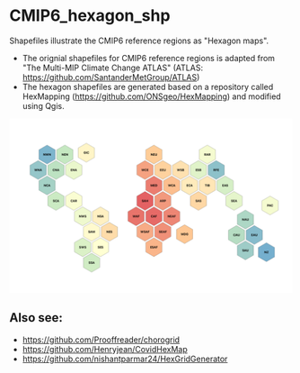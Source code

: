 # CMIP6_hexagon_shp
Shapefiles illustrate the CMIP6 reference regions as "Hexagon maps".
* The orignial shapefiles for CMIP6 reference regions is adapted from "The Multi-MIP Climate Change ATLAS" (ATLAS: https://github.com/SantanderMetGroup/ATLAS)
* The hexagon shapefiles are generated based on a repository called HexMapping (https://github.com/ONSgeo/HexMapping) and modified using Qgis.

![CMIP6_hexagon](Figure/CMIP6_hexagon.png)

## Also see:
* https://github.com/Prooffreader/chorogrid
* https://github.com/Henryjean/CovidHexMap
* https://github.com/nishantparmar24/HexGridGenerator
